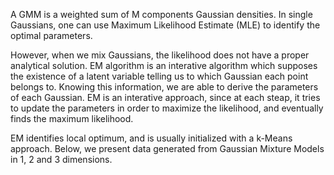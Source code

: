 A GMM is a weighted sum of M components Gaussian densities. In single Gaussians, one can use Maximum Likelihood Estimate (MLE) to identify the optimal parameters. 

However, when we mix Gaussians, the likelihood does not have a proper analytical solution. EM algorithm is an interative algorithm which supposes the existence of a latent variable telling us to which Gaussian each point belongs to. Knowing this information, we are able to derive the parameters of each Gaussian. EM is an interative approach, since at each steap, it tries to update the parameters in order to maximize the likelihood, and eventually finds the maximum likelihood. 

EM identifies local optimum, and is usually initialized with a k-Means approach. Below, we present data generated from Gaussian Mixture Models in 1, 2 and 3 dimensions.